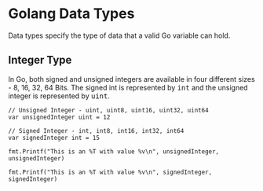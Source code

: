 # Golang Data Types

Data types specify the type of data that a valid Go variable can hold. 

## Integer Type

In Go, both signed and unsigned integers are available in four different sizes - 8, 16, 32, 64 Bits. The signed int is represented by <kbd>int</kbd> and the unsigned integer is represented by <kbd>uint</kbd>.

```
// Unsigned Integer - uint, uint8, uint16, uint32, uint64
var unsignedInteger uint = 12 

// Signed Integer - int, int8, int16, int32, int64
var signedInteger int = 15   

fmt.Printf("This is an %T with value %v\n", unsignedInteger, unsignedInteger)

fmt.Printf("This is an %T with value %v\n", signedInteger, signedInteger)
```
